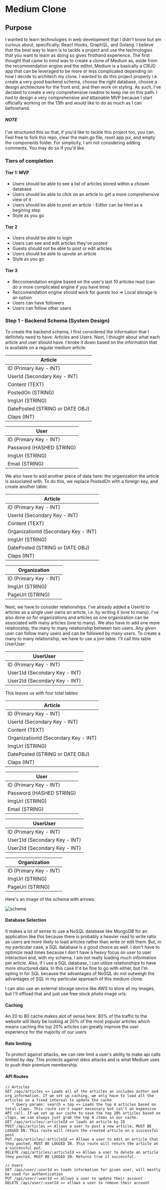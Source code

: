 # Medium Clone

## Purpose

I wanted to learn technologies in web development that I didn't know but am curious about, specifically: React Hooks, GraphQL, and Golang. I believe that the best way to learn is to tackle a project and use the technologies that you want to learn as doing so gives firsthand experience. The first thought that came to mind was to create a clone of Medium as, aside from the recommendation engine and the editor, Medium is a basically a CRUD app that can be leveraged to be more or less complicated depending on how I decide to architech my clone. I wanted to do this project properly i.e. create a very good backend schema, choose the right database, choose a design architecture for the front end, and then work on styling. As such, I've decided to create a very comprehensive readme to keep me on this path. I had to design a very comprehensive and attainable MVP because I start officially working on the 13th and would like to do as much as I can beforehand.

##### NOTE

I've structured this so that, if you'd like to tackle this project too, you can. Feel free to fork this repo, clear the main.go file, reset app.jsx, and empty the components folder. For simplicity, I am not considering adding comments. You may do so if you'd like.

### Tiers of completion

#### Tier 1: MVP

-  Users should be able to see a list of articles stored within a chosen database
-  Users should be able to click on an article to get a more comprehensive view of it
-  Users should be able to post an article - Editor can be html as a begining step
-  Style as you go

#### Tier 2

-  Users should be able to login
-  Users can see and edit articles they've posted
-  Guests should not be able to post or edit articles
-  Users should be able to upvote an article
-  Style as you go

#### Tier 3

-  Reccomendation engine based on the user's last 10 articles read (can do a more complicated engine if you have time)
-  Reccomendation engine should work for guests too => Local storage is an option
-  Users can have followers
-  Users can follow other users

### Step 1 - Backend Schema (System Design)

To create the backend schema, I first considered the information that I definitely need to have: Articles and Users. Next, I thought about what each article and user should have. I broke it down based on the information that is available on a regular medium article:

| Article                         |
| ------------------------------- |
| ID (Primary Key - INT)          |
| UserId (Secondary Key - INT)    |
| Content (TEXT)                  |
| PostedOn (STRING)               |
| ImgUrl (STRING)                 |
| DatePosted (STRING or DATE OBJ) |
| Claps (INT)                     |

| User                     |
| ------------------------ |
| ID (Primary Key - INT)   |
| Password (HASHED STRING) |
| ImgUrl (STRING)          |
| Email (STRING)           |

We also have to add another piece of data here: the organization the article is associated with. To do this, we replace PostedOn with a foreign key, and create another table:

| Article                              |
| ------------------------------------ |
| ID (Primary Key - INT)               |
| UserId (Secondary Key - INT)         |
| Content (TEXT)                       |
| OrganizationId (Secondary Key - INT) |
| ImgUrl (STRING)                      |
| DatePosted (STRING or DATE OBJ)      |
| Claps (INT)                          |

| Organization           |
| ---------------------- |
| ID (Primary Key - INT) |
| ImgUrl (STRING)        |
| PageUrl (STRING)       |

Next, we have to consider relationships. I've already added a UserId to articles as a single user owns an article, i.e. by writing it (one to many). I've also done so for organizations and articles as one organization can be associated with many articles (one to many). We also have to add one more relationship, the many to many relationship between two users. Any given user can follow many users and can be followed by many users. To create a many to many relationship, we have to use a join table. I'll call this table UserUser:

| UserUser                      |
| ----------------------------- |
| ID (Primary Key - INT)        |
| User1Id (Secondary Key - INT) |
| User2Id (Secondary Key - INT) |

This leaves us with four total tables:

| Article                              |
| ------------------------------------ |
| ID (Primary Key - INT)               |
| UserId (Secondary Key - INT)         |
| Content (TEXT)                       |
| OrganizationId (Secondary Key - INT) |
| ImgUrl (STRING)                      |
| DatePosted (STRING or DATE OBJ)      |
| Claps (INT)                          |

| User                     |
| ------------------------ |
| ID (Primary Key - INT)   |
| Password (HASHED STRING) |
| ImgUrl (STRING)          |
| Email (STRING)           |

| UserUser                      |
| ----------------------------- |
| ID (Primary Key - INT)        |
| User1Id (Secondary Key - INT) |
| User2Id (Secondary Key - INT) |

| Organization           |
| ---------------------- |
| ID (Primary Key - INT) |
| ImgUrl (STRING)        |
| PageUrl (STRING)       |

Here's an image of the schema with arrows:

<img src="./Schema.png" alt="schema">

#### Database Selection

It makes a lot of sense to use a NoSQL database like MongoDB for an application like this because there is probably a heavier read to write ratio as users are more likely to load articles rather than write or edit them. But, in my particular case, a SQL database is a good choice as well. I don't have to optimize read times because I don't have a heavy focus on user to user interaction and, with my schema, I am not really loading much information per article. Also, if I use a SQL database, I can utilize relationships to have more structured data. In this case it'd be fine to go with either, but I'm opting in for SQL because the advantages of NoSQL do not outweigh the advantages of SQL in my particular approach of this medium clone.

I can also use an external storage sevice like AWS to store all my images, but I'll offload that and just use free stock photo image urls.

#### Caching

An 20 to 80 cache makes alot of sense here: 80% of the traffic to the website will likely be looking at 20% of the most popular articles which means caching the top 20% articles can greatly improve the user experience for the majority of our users

#### Rate limiting

To protect against attacks, we can rate limit a user's ability to make api calls limited by day. This protects against ddos attacks and is what Medium uses to push their premium membership.

#### API Routes

```
// Articles
GET /api/articles => Loads all of the articles an includes author and org information. If we set up caching, we only have to load all the articles on a fixed interval to update the cache
   * Query params: search = top => Loads the top 4 articles based on total claps. This route isn't super necessary but isn't an expensive API call. If we set up our cache to save the top 20% articles based on claps, we can always just grab the top 4 items in our cache.
GET /api/articles/:articleId => loads an article by ID
POST /api/articles => Allows a user to post a new article, MUST BE LOGGED IN. This route will return the created article on a successful post
PUT /api/articles/:articleId => Allows a user to edit an article that they posted, MUST BE LOGGED IN. This route will return the article on a successful put.
DELETE /api/articles/:articleId => Allows a user to delete an article they posted, MUST BE LOGGED IN. Returns true if successful.

// Users
GET /api/user/:userId => loads information for given user, will mostly be used for authentication
PUT /api/user/:userId => allows a user to update their account
DELETE /api/user/:userId => allows a user to remove their account

```
